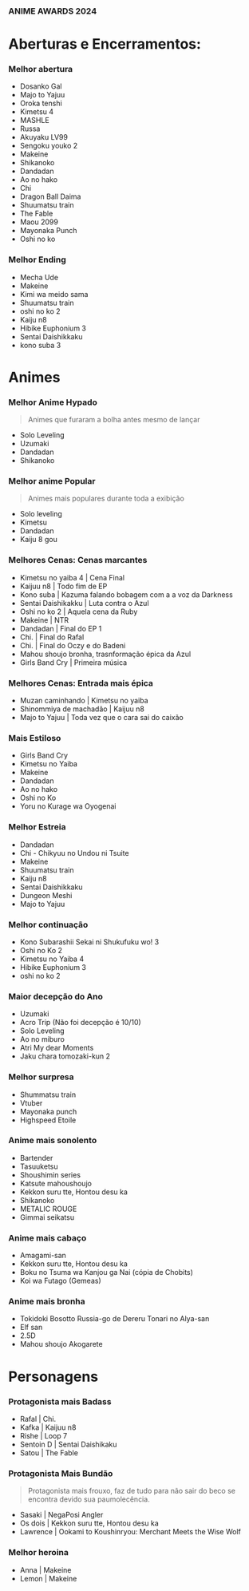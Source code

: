 ### ANIME AWARDS 2024

# Aberturas e Encerramentos:
### Melhor abertura
- Dosanko Gal
- Majo to Yajuu
- Oroka tenshi
- Kimetsu 4
- MASHLE
- Russa
- Akuyaku LV99
- Sengoku youko 2
- Makeine
- Shikanoko
- Dandadan
- Ao no hako
- Chi
- Dragon Ball Daima
- Shuumatsu train
- The Fable
- Maou 2099
- Mayonaka Punch
- Oshi no ko

### Melhor Ending
- Mecha Ude
- Makeine
- Kimi wa meido sama
- Shuumatsu train
- oshi no ko 2
- Kaiju n8
- Hibike Euphonium 3
- Sentai Daishikkaku
- kono suba 3

# Animes
### Melhor Anime Hypado
> Animes que furaram a bolha antes mesmo de lançar
- Solo Leveling
- Uzumaki
- Dandadan
- Shikanoko

### Melhor anime Popular
> Animes mais populares durante toda a exibição
- Solo leveling
- Kimetsu
- Dandadan
- Kaiju 8 gou

### Melhores Cenas: Cenas marcantes
- Kimetsu no yaiba 4 | Cena Final
- Kaijuu n8 | Todo fim de EP
- Kono suba | Kazuma falando bobagem com a a voz da Darkness
- Sentai Daishikakku | Luta contra o Azul
- Oshi no ko 2 | Aquela cena da Ruby
- Makeine | NTR
- Dandadan | Final do EP 1
- Chi. | Final do Rafal
- Chi. | Final do Oczy e do Badeni
- Mahou shoujo bronha, trasnformação épica da Azul
- Girls Band Cry | Primeira música

### Melhores Cenas: Entrada mais épica
- Muzan caminhando | Kimetsu no yaiba
- Shinommiya de machadão | Kaijuu n8
- Majo to Yajuu | Toda vez que o cara sai do caixão

### Mais Estiloso
- Girls Band Cry
- Kimetsu no Yaiba
- Makeine
- Dandadan
- Ao no hako
- Oshi no Ko
- Yoru no Kurage wa Oyogenai


### Melhor Estreia
- Dandadan
- Chi - Chikyuu no Undou ni Tsuite
- Makeine
- Shuumatsu train
- Kaiju n8
- Sentai Daishikkaku
- Dungeon Meshi
- Majo to Yajuu

### Melhor continuação
- Kono Subarashii Sekai ni Shukufuku wo! 3
- Oshi no Ko 2
- Kimetsu no Yaiba 4
- Hibike Euphonium 3
- oshi no ko 2

### Maior decepção do Ano
- Uzumaki
- Acro Trip (Não foi decepção é 10/10)
- Solo Leveling
- Ao no miburo
- Atri My dear Moments
- Jaku chara tomozaki-kun 2

### Melhor surpresa
- Shummatsu train
- Vtuber
- Mayonaka punch
- Highspeed Etoile

### Anime mais sonolento
- Bartender
- Tasuuketsu
- Shoushimin series
- Katsute mahoushoujo
- Kekkon suru tte, Hontou desu ka
- Shikanoko
- METALIC ROUGE
- Gimmai seikatsu

### Anime mais cabaço
- Amagami-san
- Kekkon suru tte, Hontou desu ka
- Boku no Tsuma wa Kanjou ga Nai (cópia de Chobits)
- Koi wa Futago (Gemeas)

### Anime mais bronha
- Tokidoki Bosotto Russia-go de Dereru Tonari no Alya-san
- Elf san
- 2.5D
- Mahou shoujo Akogarete

# Personagens
### Protagonista mais Badass
- Rafal | Chi.
- Kafka | Kaijuu n8
- Rishe | Loop 7
- Sentoin D | Sentai Daishikaku
- Satou | The Fable

### Protagonista Mais Bundão
> Protagonista mais frouxo, faz de tudo para não sair do beco se encontra devido sua paumolecência.
- Sasaki | NegaPosi Angler
- Os dois | Kekkon suru tte, Hontou desu ka
- Lawrence | Ookami to Koushinryou: Merchant Meets the Wise Wolf

### Melhor heroina
- Anna | Makeine
- Lemon | Makeine

